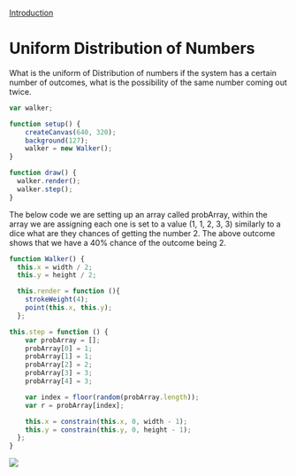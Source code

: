 [Introduction](../)
# Uniform Distribution of Numbers
What is the uniform of Distribution of numbers if the system has a certain number of outcomes, what is the possibility of the same number coming out twice.

```js
var walker;

function setup() {
    createCanvas(640, 320);
    background(127);
    walker = new Walker();
}

function draw() {
  walker.render();
  walker.step();
}
```
The below code we are setting up an array called probArray, within the array we are assigning each one is set to a value (1, 1, 2, 3, 3) similarly to a dice what are they chances of getting the number 2.  The above outcome shows that we have a 40% chance of the outcome being 2.  

```js
function Walker() {
  this.x = width / 2;
  this.y = height / 2;

  this.render = function (){
    strokeWeight(4);
    point(this.x, this.y);
  };

this.step = function () {
    var probArray = [];
    probArray[0] = 1;
    probArray[1] = 1;
    probArray[2] = 2;
    probArray[3] = 3;
    probArray[4] = 3;

    var index = floor(random(probArray.length));
    var r = probArray[index];

    this.x = constrain(this.x, 0, width - 1);
    this.y = constrain(this.y, 0, height - 1);
  };
}
```
<img src ="img/uniform.gif" />
